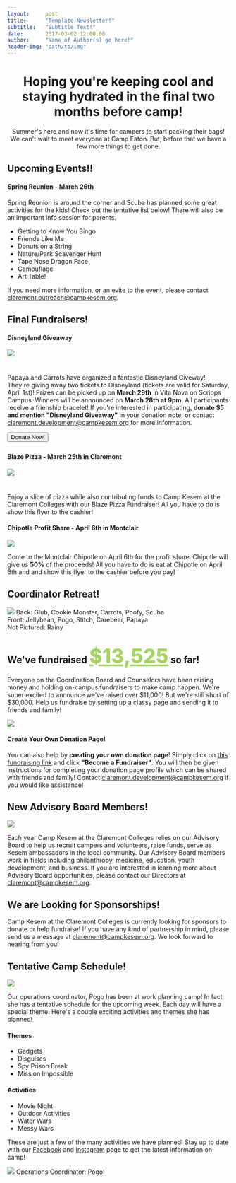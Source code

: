 ```yaml
---
layout:     post
title:      "Template Newsletter!"
subtitle:   "Subtitle Text!"
date:       2017-03-02 12:00:00
author:     "Name of Author(s) go here!"
header-img: "path/to/img"
---
```

<style>
</style>
<h1 style="text-align: center;">Hoping you're keeping cool and staying hydrated in the final two months before camp!</h1>
<p style="text-align: center;">Summer's here and now it's time for campers to start packing their bags! We can't wait to meet everyone at Camp Eaton. But, before that we have a few more things to get done.</p>

<div class="green-box space">
    <h2 class="section-heading">Upcoming Events!!</h2>
    <div class="row">
        <div class="col-md-10 col-md-offset-1">
            <h4>Spring Reunion - March 26th</h4>
            <p>Spring Reunion is around the corner and Scuba has planned some great activities for the kids! Check out the tentative list below! There will also be an important info session for parents.</p>
                <ul>
                    <li>Getting to Know You Bingo</li>
                    <li>Friends Like Me</li>
                    <li>Donuts on a String</li>
                    <li>Nature/Park Scavenger Hunt</li>
                    <li>Tape Nose Dragon Face</li>
                    <li>Camouflage</li>
                    <li>Art Table!</li>
                </ul>
            <p>If you need more information, or an evite to the event, please contact <a href="mailto:claremont.outreach@campkesem.org">claremont.outreach@campkesem.org</a>.</p>
        </div>
    </div>
</div>
<div class="green-box space">
    <h2 class="section-heading">Final Fundraisers!</h2>
    <div class="row">
        <div class="col-md-10 col-md-offset-1">
            <h4>Disneyland Giveaway</h4>
            <img style="margin-bottom: 25px;" src="/img/newsletter/spring2017/disneyland-giveaway.jpg">
            <p>Papaya and Carrots have organized a fantastic Disneyland Giveway! They're giving away two tickets to Disneyland (tickets are valid for Saturday, April 1st)! Prizes can be picked up on <strong>March 29th</strong> in Vita Nova on Scripps Campus. Winners will be announced on <strong>March 28th at 9pm</strong>. All participants receive a frienship bracelet! If you're interested in participating, <strong>donate $5 and mention "Disneyland Giveaway"</strong> in your donation note, or contact <a href="mailto:claremont.development@campkesem.org">claremont.development@campkesem.org</a> for more information.</p>
            <div class="text-align" style="margin-bottom: 25px;"><a target="_blank" href="https://donate.kesem.org/fundraise?fcid=766838"><button class="blue-btn btn btn-primary">Donate Now!</button></a></div>
        </div>
    </div>
    <div class="row">
        <div class="col-md-10 col-md-offset-1">
            <h4>Blaze Pizza - March 25th in Claremont</h4>
            <a target="_blank" href="/img/newsletter/spring2017/blaze.pdf"><img style="margin-bottom: 25px;" src="/img/newsletter/spring2017/blaze.jpg"></a>
            <p>Enjoy a slice of pizza while also contributing funds to Camp Kesem at the Claremont Colleges with our Blaze Pizza Fundraiser! All you have to do is show this flyer to the cashier!</p>
        </div>
    </div>
    <div class="row">
        <div class="col-md-10 col-md-offset-1 img-center">
            <h4>Chipotle Profit Share - April 6th in Montclair</h4>
            <a target="_blank" href="/img/newsletter/spring2017/chipotle.pdf"><img src="/img/newsletter/spring2017/chipotle.jpg"></a>
            <p>Come to the Montclair Chipotle on April 6th for the profit share. Chipotle will give us <strong>50%</strong> of the proceeds! All you have to do is eat at Chipotle on April 6th and and show this flyer to the cashier before you pay!</p>
        </div>
    </div>
</div>

<div class="margin-b-20">
    <h2 class="section-heading">Coordinator Retreat!</h2>
    <img src="/img/newsletter/spring2017/coordinators.jpg">
    <span class="caption text-muted">Back: Glub, Cookie Monster, Carrots, Poofy, Scuba <br> Front: Jellybean, Pogo, Stitch, Carebear, Papaya <br> Not Pictured: Rainy</span>
</div>

<div class="row margins">
    <div class="col-md-8 col-md-offset-2 left-margin blue-box">
        <h2 class="section-heading">We've fundraised <span style="font-weight: 800; color: #a4d55d; font-size: 45px; text-decoration: underline;">$13,525</span> so far!</h2>
        <p>Everyone on the Coordination Board and Counselors have been raising money and holding on-campus fundraisers to make camp happen. We're super excited to announce we've raised over $11,000! But we're still short of $30,000. Help us fundraise by setting up a classy page and sending it to friends and family!</p>
        <img src="/img/newsletter/spring2017/thermometer3.gif">
        <div class="text-align"><h4 class="section-heading-h4">Create Your Own Donation Page!</h4></div>
        <p>You can also help by <strong>creating your own donation page</strong>!
        Simply click on <a href="https://donate.kesem.org/events/friends-camp-kesem-at-claremont-colleges-fy-2017/e93166">this fundraising link</a> and click <strong>"Become a Fundraiser"</strong>. You will then be given instructions for completing your donation page profile which can be shared with friends and family! Contact <a href="mailto:claremont.development@campkesem.org">claremont.development@campkesem.org</a> if you would like assistance!
        </p>
    </div>
</div>
<div class="col-md-12 green-box margins">
    <h2 class="section-heading">New Advisory Board Members!</h2>
    <div class="row">
        <div class="col-md-8 col-md-offset-2">
                <img src="/img/newsletter/november2016/comet-advisory-board.jpg">
        </div>
    </div>
    <p> Each year Camp Kesem at the Claremont Colleges relies on our Advisory Board to help us recruit campers and volunteers, raise funds, serve as Kesem ambassadors in the local community. Our Advisory Board members work in fields including philanthropy, medicine, education, youth development, and business. If you are interested in learning more about Advisory Board opportunities, please contact our Directors at <a href="claremont@campkesem.org">claremont@campkesem.org</a>.</p>
</div>
<h2 class="section-heading">We are Looking for Sponsorships!</h2>
<p>Camp Kesem at the Claremont Colleges is currently looking for sponsors to donate or help fundraise! If you have any kind of partnership in mind, please send us a message at <a href="mailto:claremont@campkesem.org">claremont@campkesem.org</a>. We look forward to hearing from you!</p>
<div class="green-box">
    <h2 class="section-heading">Tentative Camp Schedule!</h2>
    <img src="/img/newsletter/november2016/campeaton.jpg">
    <p>Our operations coordinator, Pogo has been at work planning camp! In fact, she has a tentative schedule for the upcoming week. Each day will have a special theme. Here's a couple exciting activities and themes she has planned!</p>
    <div class="row">
        <div class="col-md-6">
            <h4>Themes</h4>
            <ul>
                <li>Gadgets</li>
                <li>Disguises</li>
                <li>Spy Prison Break</li>
                <li>Mission Impossible</li>
            </ul>
            <h4>Activities</h4>
            <ul>
                <li>Movie Night</li>
                <li>Outdoor Activities</li>
                <li>Water Wars</li>
                <li>Messy Wars</li>
            </ul>
            <p>These are just a few of the many activities we have planned! Stay up to date with our <a href="https://www.facebook.com/campkesemclaremont">Facebook</a> and <a href="https://www.instagram.com/campkesemclaremont/">Instagram</a> page to get the latest information on camp!</p>
        </div>
        <div class="col-md-6">
            <img src="/img/newsletter/spring2017/pogo.jpg">
            <span class="caption text-muted">Operations Coordinator: Pogo!</span>
        </div>
    </div>
</div>